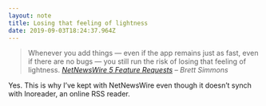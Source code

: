```yaml
---
layout: note
title: Losing that feeling of lightness
date: 2019-09-03T18:24:37.964Z
---
```

> Whenever you add things — even if the app remains just as fast, even if there are no bugs — you still run the risk of losing that feeling of lightness. <cite><a href="https://inessential.com/2019/08/31/netnewswire_5_feature_requests">NetNewsWire 5 Feature Requests</a> – Brett Simmons</cite>

Yes. This is why I’ve kept with NetNewsWire even though it doesn’t synch with Inoreader, an online RSS reader.
